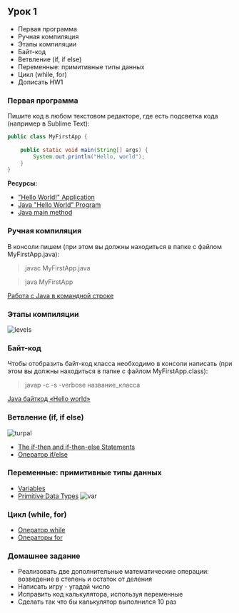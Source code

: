 ## Урок 1

- Первая программа
- Ручная компиляция
- Этапы компиляции
- Байт-код
- Ветвление (if, if else)
- Переменные: примитивные типы данных
- Цикл (while, for)
- Дописать HW1


### Первая программа

Пишите код в любом текстовом редакторе, где есть подсветка кода (например в Sublime Text):

``` java
public class MyFirstApp {
	
	public static void main(String[] args) {
		System.out.println("Hello, world");
	}
}
```
**Ресурсы:**
- ["Hello World!" Application](https://docs.oracle.com/javase/tutorial/getStarted/application/index.html)
- [Java "Hello World" Program](https://www.journaldev.com/481/java-hello-world-program)
- [Java main method](https://www.journaldev.com/12552/public-static-void-main-string-args-java-main-method)

### Ручная компиляция
В консоли пишем (при этом вы должны находиться в папке с файлом MyFirstApp.java):
>javac MyFirstApp.java

>java MyFirstApp

[Работа с Java в командной строке](https://habr.com/post/125210/)

### Этапы компиляции
![levels](https://user-images.githubusercontent.com/29703461/39216711-6f3e0140-4825-11e8-89f5-3cc708ccc706.png)

### Байт-код
Чтобы отобразить байт-код класса необходимо в консоли написать (при этом вы должны находиться в папке с файлом MyFirstApp.class):
>javap -c -s -verbose название_класса

[Java байткод «Hello world»](https://habr.com/post/264919/)

### Ветвление (if, if else)
![turpal](https://user-images.githubusercontent.com/29703461/39215173-9afa64b4-481f-11e8-9731-fa60a8439f71.jpg)

- [The if-then and if-then-else Statements](https://docs.oracle.com/javase/tutorial/java/nutsandbolts/if.html)
- [Оператор if/else](http://pr0java.blogspot.ru/2015/04/ifelse.html)

### Переменные: примитивные типы данных
- [Variables](https://docs.oracle.com/javase/tutorial/java/nutsandbolts/variables.html)
- [Primitive Data Types](https://docs.oracle.com/javase/tutorial/java/nutsandbolts/datatypes.html)
![var](https://user-images.githubusercontent.com/29703461/39217299-0f919ce0-4828-11e8-81a4-f15bfa34ef68.jpg)

### Цикл (while, for)
- [Оператор while](http://pr0java.blogspot.ru/2015/04/java-1.html)
- [Операторы for](http://pr0java.blogspot.ru/2015/04/for-foreach.html)

### Домашнее задание
- Реализовать две дополнительные математические операции: возведение в степень и остаток от деления
- Написать игру - угадай число
- Исправить код калькулятора, используя переменные
- Сделать так что бы калькулятор выполнился 10 раз
